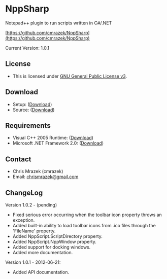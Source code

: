 # NppSharp
Notepad++ plugin to run scripts written in C#/.NET

[https://github.com/cmrazek/NppSharp](https://github.com/cmrazek/NppSharp)

Current Version: 1.0.1

## License
- This is licensed under [GNU General Public License v3](http://www.gnu.org/licenses/gpl.txt).

## Download
- Setup: ([Download](https://github.com/cmrazek/NppSharp/blob/master/Download/NppSharp_Setup_1.0.1.exe))
- Source: ([Download](https://github.com/cmrazek/NppSharp/zipball/master))

## Requirements
- Visual C++ 2005 Runtime: ([Download](http://www.microsoft.com/en-us/download/details.aspx?id=3387))
- Microsoft .NET Framework 2.0: ([Download](http://www.microsoft.com/en-us/download/details.aspx?id=19))

## Contact
- Chris Mrazek (cmrazek)
- Email: chrismrazek@gmail.com

## ChangeLog

Version 1.0.2 - (pending)
- Fixed serious error occurring when the toolbar icon property throws an exception.
- Added built-in ability to load toolbar icons from .ico files through the 'FileName' property.
- Added NppScript.ScriptDirectory property.
- Added NppScript.NppWindow property.
- Added support for docking windows.
- Added more documentation.

Version 1.0.1 - 2012-06-21:
- Added API documentation.

